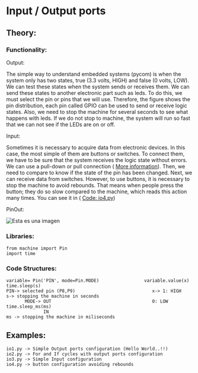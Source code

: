 # Input / Output ports
## Theory:
### Functionality:

Output:

The simple way to understand embedded systems (pycom) is when the system only has two states, true (3.3 volts, HIGH) and false (0 volts, LOW). We can test these states when the system sends or receives them. We can send these states to another electronic part such as leds. To do this, we must select the pin or pins that we will use. Therefore, the figure shows the pin distribution, each pin called GPIO can be used to send or receive logic states. Also, we need to stop the machine for several seconds to see what happens with leds. If we do not stop to machine, the system will run so fast that we can not see if the LEDs are on or off.   

Input: 

Sometimes it is necessary to acquire data from electronic devices. In this case, the most simple of them are buttons or switches. To connect them, we have to be sure that the system receives the logic state without errors. We can use a pull-down or pull connection ( [More information](https://www.electronics-tutorials.ws/logic/pull-up-resistor.html)). Then, we need to compare to know if the state of the pin has been changed. Next, we can receive data from switches. However, to use buttons, it is necessary to stop the machine to avoid rebounds. That means when people press the button; they do so slow compared to the machine, which reads this action many times. You can see it in ( [Code: io4.py](https://github.com/puldavid87/PYCOM/blob/main/2.%20%20IO%20ports/io4.py))


PinOut:

![Esta es una imagen](https://github.com/puldavid87/PYCOM/blob/main/fipy-pinout.png)

### Libraries:
```
from machine import Pin
import time
```
### Code Structures:
```
variable= Pin('PIN', mode=Pin.MODE)                 variable.value(x)                     time.sleep(s)
PIN-> selected pin (P8,P9)                             x-> 1: HIGH                          s-> stopping the machine in seconds
       MODE-> OUT                                      0: LOW                               time.sleep_ms(ms) 
              IN                                                                                    ms -> stopping the machine in miliseconds
```
## Examples:
```
io1.py -> Simple Output ports configuration (Hello World..!!)
io2.py -> For and If cycles with output ports configuration
io3.py -> Simple Input configuration
io4.py -> button configuration avoiding rebounds
```
